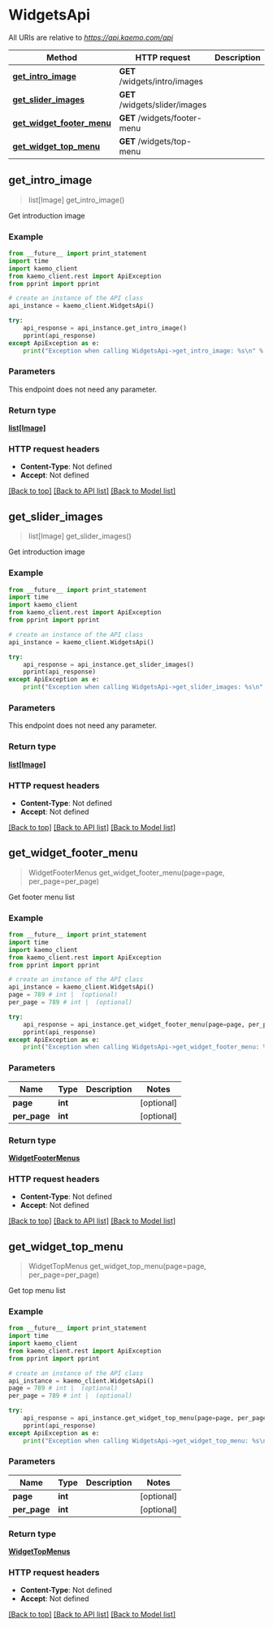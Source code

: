 # WidgetsApi

All URIs are relative to *https://api.kaemo.com/api*

Method | HTTP request | Description
------------- | ------------- | -------------
[**get_intro_image**](#get_intro_image) | **GET** /widgets/intro/images | 
[**get_slider_images**](#get_slider_images) | **GET** /widgets/slider/images | 
[**get_widget_footer_menu**](#get_widget_footer_menu) | **GET** /widgets/footer-menu | 
[**get_widget_top_menu**](#get_widget_top_menu) | **GET** /widgets/top-menu | 


## **get_intro_image**
> list[Image] get_intro_image()



Get introduction image

### Example 
```python
from __future__ import print_statement
import time
import kaemo_client
from kaemo_client.rest import ApiException
from pprint import pprint

# create an instance of the API class
api_instance = kaemo_client.WidgetsApi()

try: 
    api_response = api_instance.get_intro_image()
    pprint(api_response)
except ApiException as e:
    print("Exception when calling WidgetsApi->get_intro_image: %s\n" % e)
```

### Parameters
This endpoint does not need any parameter.

### Return type

[**list[Image]**](#Image)

### HTTP request headers

 - **Content-Type**: Not defined
 - **Accept**: Not defined

[[Back to top]](#) [[Back to API list]](#documentation-for-api-endpoints) [[Back to Model list]](#documentation-for-models)

## **get_slider_images**
> list[Image] get_slider_images()



Get introduction image

### Example 
```python
from __future__ import print_statement
import time
import kaemo_client
from kaemo_client.rest import ApiException
from pprint import pprint

# create an instance of the API class
api_instance = kaemo_client.WidgetsApi()

try: 
    api_response = api_instance.get_slider_images()
    pprint(api_response)
except ApiException as e:
    print("Exception when calling WidgetsApi->get_slider_images: %s\n" % e)
```

### Parameters
This endpoint does not need any parameter.

### Return type

[**list[Image]**](#Image)

### HTTP request headers

 - **Content-Type**: Not defined
 - **Accept**: Not defined

[[Back to top]](#) [[Back to API list]](#documentation-for-api-endpoints) [[Back to Model list]](#documentation-for-models)

## **get_widget_footer_menu**
> WidgetFooterMenus get_widget_footer_menu(page=page, per_page=per_page)



Get footer menu list

### Example 
```python
from __future__ import print_statement
import time
import kaemo_client
from kaemo_client.rest import ApiException
from pprint import pprint

# create an instance of the API class
api_instance = kaemo_client.WidgetsApi()
page = 789 # int |  (optional)
per_page = 789 # int |  (optional)

try: 
    api_response = api_instance.get_widget_footer_menu(page=page, per_page=per_page)
    pprint(api_response)
except ApiException as e:
    print("Exception when calling WidgetsApi->get_widget_footer_menu: %s\n" % e)
```

### Parameters

Name | Type | Description  | Notes
------------- | ------------- | ------------- | -------------
 **page** | **int**|  | [optional] 
 **per_page** | **int**|  | [optional] 

### Return type

[**WidgetFooterMenus**](#WidgetFooterMenus)

### HTTP request headers

 - **Content-Type**: Not defined
 - **Accept**: Not defined

[[Back to top]](#) [[Back to API list]](#documentation-for-api-endpoints) [[Back to Model list]](#documentation-for-models)

## **get_widget_top_menu**
> WidgetTopMenus get_widget_top_menu(page=page, per_page=per_page)



Get top menu list

### Example 
```python
from __future__ import print_statement
import time
import kaemo_client
from kaemo_client.rest import ApiException
from pprint import pprint

# create an instance of the API class
api_instance = kaemo_client.WidgetsApi()
page = 789 # int |  (optional)
per_page = 789 # int |  (optional)

try: 
    api_response = api_instance.get_widget_top_menu(page=page, per_page=per_page)
    pprint(api_response)
except ApiException as e:
    print("Exception when calling WidgetsApi->get_widget_top_menu: %s\n" % e)
```

### Parameters

Name | Type | Description  | Notes
------------- | ------------- | ------------- | -------------
 **page** | **int**|  | [optional] 
 **per_page** | **int**|  | [optional] 

### Return type

[**WidgetTopMenus**](#WidgetTopMenus)

### HTTP request headers

 - **Content-Type**: Not defined
 - **Accept**: Not defined

[[Back to top]](#) [[Back to API list]](#documentation-for-api-endpoints) [[Back to Model list]](#documentation-for-models)


